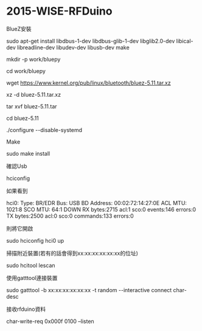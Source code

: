 # 2015-WISE-RFDuino

BlueZ安裝

sudo apt-get install libdbus-1-dev libdbus-glib-1-dev libglib2.0-dev libical-dev libreadline-dev libudev-dev libusb-dev make

mkdir -p work/bluepy

cd work/bluepy

wget https://www.kernel.org/pub/linux/bluetooth/bluez-5.11.tar.xz

xz -d bluez-5.11.tar.xz

tar xvf bluez-5.11.tar

cd bluez-5.11

./configure --disable-systemd

Make

sudo make install

確認Usb

hciconfig 

如果看到

hci0:	Type: BR/EDR  Bus: USB
	BD Address: 00:02:72:14:27:0E  ACL MTU: 1021:8  SCO MTU: 64:1
	DOWN 
	RX bytes:2715 acl:1 sco:0 events:146 errors:0
	TX bytes:2500 acl:0 sco:0 commands:133 errors:0
	
則將它開啟

sudo hciconfig hci0 up

掃描附近裝置(若有的話會得到xx:xx:xx:xx:xx:xx的位址)

sudo hcitool lescan

使用gatttool連接裝置

sudo gatttool -b xx:xx:xx:xx:xx:xx -t random --interactive
connect
char-desc

接收rfduino資料

char-write-req 0x000f 0100 –listen

